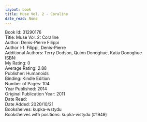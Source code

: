 ```yaml
---
layout: book
title: Muse Vol. 2 - Coraline
date_read: None
---
```


Book Id: 31290178<br />
Title: Muse Vol. 2: Coraline<br />
Author: Denis-Pierre Filippi<br />
Author l-f: Filippi, Denis-Pierre<br />
Additional Authors: Terry Dodson, Quinn Donoghue, Katia Donoghue<br />
ISBN: <br />
My Rating: 0<br />
Average Rating: 2.88<br />
Publisher: Humanoids<br />
Binding: Kindle Edition<br />
Number of Pages: 104<br />
Year Published: 2014<br />
Original Publication Year: 2011<br />
Date Read: <br />
Date Added: 2020/10/21<br />
Bookshelves: kupka-wstydu<br />
Bookshelves with positions: kupka-wstydu (#1949)<br />

